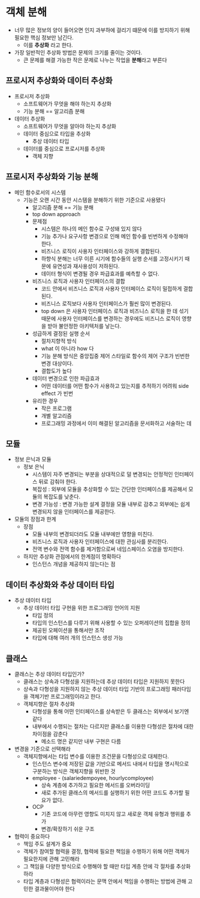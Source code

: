 # 객체 분해
- 너무 많은 정보의 양이 들어오면 인지 과부하에 걸리기 떄문에 이를 방지하기 위해 필요한 핵심 정보만 남긴다.
  - 이를 **추상화** 라고 한다.
- 가장 일반적인 추상화 방법은 문제의 크기를 줄이는 것이다.
  - 큰 문제를 해결 가능한 작은 문제로 나누는 작업을 **분해**라고 부른다

## 프로시저 추상화와 데이터 추상화
- 프로시저 추상화
  - 소프트웨어가 무엇을 해야 하는지 추상화
  - 기능 분해 == 알고리즘 분해
- 데이터 추상화
  - 소프트웨어가 무엇을 알아야 하는지 추상화
  - 데이터 중심으로 타입을 추상화
    - 추상 데이터 타입
  - 데이터를 중심으로 프로시저를 추상화
    - 객체 지향

## 프로시저 추상화와 기능 분해
- 메인 함수로서의 시스템
  - 기능은 오랜 시간 동안 시스템을 분해하기 위한 기준으로 사용됐다
    - 알고리즘 분해 == 기능 분해
    - top down approach
    - 문제점
      - 시스템은 하나의 메인 함수로 구성돼 있지 않다
      - 기능 추가나 요구사항 변경으로 인해 메인 함수를 빈번하게 수정해야 한다.
      - 비즈니스 로직이 사용자 인터페이스와 강하게 결합된다.
      - 하향식 분해는 너무 이른 시기에 함수들의 실행 순서를 고정시키기 때문에 유연성과 재사용성이 저하된다.
      - 데이터 형식이 변경될 경우 파급효과를 예측할 수 없다.
    - 비즈니스 로직과 사용자 인터페이스의 결합
      - 코드 안에서 비즈니스 로직과 사용자 인터페이스 로직이 밀접하게 결합된다.
      - 비즈니스 로직보다 사용자 인터페이스가 훨씬 많이 변경된다.
      - top down 은 사용자 인터페이스 로직과 비즈니스 로직을 한 데 섞기 때문에 사용자 인터페이스를 변경하는 경우에도 비즈니스 로직이 영향을 받아 불안정한 아키텍처를 낳는다.
    - 성급하게 결정된 실행 순서
      - 절차지향적 방식
      - what 이 아니라 how 다
      - 기능 분해 방식은 중앙집중 제어 스타일로 함수의 제어 구조가 빈번한 변경 대상이다.
      - 결합도가 높다
    - 데이터 변경으로 인한 파급효과
      - 어떤 데이터를 어떤 함수가 사용하고 있는지를 추적하기 어려워 side effect 가 빈번
    - 유리한 경우
      - 작은 프로그램
      - 개별 알고리즘
      - 프로그래밍 과정에서 이미 해결된 알고리즘을 문서화하고 서술하는 데

## 모듈
- 정보 은닉과 모듈
  - 정보 은닉
    - 시스템이 자주 변경되는 부분을 상대적으로 덜 변경되는 안정적인 인터페이스 뒤로 감춰야 한다.
    - 복잡성 : 외부에 모듈을 추상화할 수 있는 간단한 인터페이스를 제공해서 모듈의 복잡도를 낮춘다.
    - 변경 가능성 : 변경 가능한 설계 결정을 모듈 내부로 감추고 외부에는 쉽게 변경되지 않을 인터페이스를 제공한다.
- 모듈의 장점과 한계
  - 장점
    - 모듈 내부의 변경되더라도 모듈 내부에만 영향을 미친다.
    - 비즈니스 로직과 사용자 인터페이스에 대한 관심사를 분리한다.
    - 전역 변수와 전역 함수를 제거함으로써 네임스페이스 오염을 방지한다.
  - 하지만 추상화 관점에서의 한계점이 명확하다
    - 인스턴스 개념을 제공하지 않는다는 점

## 데이터 추상화와 추상 데이터 타입
- 추상 데이터 타입
  - 추상 데이터 타입 구현을 위한 프로그래밍 언어의 지원
    - 타입 정의
    - 타입의 인스턴스를 다루기 위해 사용할 수 있는 오퍼레이션의 집합을 정의
    - 제공된 오페이션을 통해서만 조작
    - 타입에 대해 여러 개의 인스턴스 생성 가능

## 클래스
- 클래스는 추상 데이터 타입인가?
  - 클래스는 상속과 다형성을 지원하는데 추상 데이터 타입은 지원하지 못한다
  - 상속과 다형성을 지원하지 않는 추상 데이터 타입 기반의 프로그래밍 패러다임을 객체기반 프로그래밍이라고 한다.
  - 객체지향은 절차 추상화
    - 다형성을 통해 어떤 인터페이스를 상속받은 두 클래스는 외부에서 보기엔 같다
    - 내부에서 수행되는 절차는 다르지만 클래스를 이용한 다형성은 절차에 대한 차이점을 감춘다
      - 메소드 명은 같지만 내부 구현은 다름
- 변경을 기준으로 선택해라
  - 객체지향에서는 타입 변수를 이용한 조건문을 다형성으로 대체한다.
    - 인스턴스 변수에 저장된 값을 기반으로 메서드 내에서 타입을 명시적으로 구분하는 방식은 객체지향을 위반한 것
    - employee - (salariedempoyee, hourlycomployee)
      - 상속 계층에 추가하고 필요한 메서드를 오버라이딩
      - 새로 추가된 클래스의 메서드를 실행하기 위한 어떤 코드도 추가할 필요가 없다.
    - OCP
      - 기존 코드에 아무런 영향도 미치지 않고 새로운 객체 유형과 행위를 추가
      - 변경/확장하기 쉬운 구조
- 협력이 중요하다
  - 책임 주도 설계가 중요
  - 객체가 참여할 협력을 결정, 협력에 필요한 책임을 수행하기 위해 어떤 객체가 필요한지에 관해 고민해라
  - 그 책임을 다양한 방식으로 수행해야 할 때만 타입 계층 안에 각 절차를 추상화하라
  - 타입 계층과 다형성은 협력이라는 문맥 안에서 책임을 수행하는 방법에 관해 고민한 결과물이어야 한다
